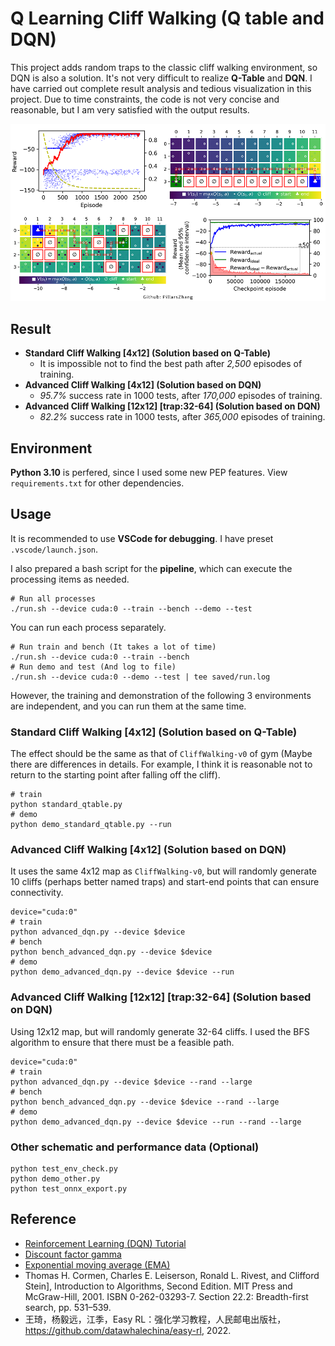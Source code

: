 # Q Learning Cliff Walking (Q table and DQN)

This project adds random traps to the classic cliff walking environment, so DQN is also a solution. It's not very difficult to realize **Q-Table** and **DQN**. I have carried out complete result analysis and tedious visualization in this project. Due to time constraints, the code is not very concise and reasonable, but I am very satisfied with the output results.

![Examples of visualization results](docs/images/cover.png)

## Result

- **Standard Cliff Walking [4x12] (Solution based on Q-Table)**
  - It is impossible not to find the best path after *2,500* episodes of training.
- **Advanced Cliff Walking [4x12] (Solution based on DQN)**
  - *95.7%* success rate in 1000 tests, after *170,000* episodes of training.
- **Advanced Cliff Walking [12x12] [trap:32-64] (Solution based on DQN)**
  - *82.2%* success rate in 1000 tests, after *365,000* episodes of training.

## Environment

**Python 3.10** is perfered, since I used some new PEP features. View `requirements.txt` for other dependencies.

## Usage

It is recommended to use **VSCode for debugging**. I have preset `.vscode/launch.json`.

I also prepared a bash script for the **pipeline**, which can execute the processing items as needed.

```
# Run all processes
./run.sh --device cuda:0 --train --bench --demo --test
```

You can run each process separately.

```
# Run train and bench (It takes a lot of time)
./run.sh --device cuda:0 --train --bench
# Run demo and test (And log to file)
./run.sh --device cuda:0 --demo --test | tee saved/run.log
```

However, the training and demonstration of the following 3 environments are independent, and you can run them at the same time.

### Standard Cliff Walking [4x12] (Solution based on Q-Table)

The effect should be the same as that of `CliffWalking-v0` of gym (Maybe there are differences in details. For example, I think it is reasonable not to return to the starting point after falling off the cliff).

```
# train
python standard_qtable.py
# demo
python demo_standard_qtable.py --run
```

### Advanced Cliff Walking [4x12] (Solution based on DQN)

It uses the same 4x12 map as `CliffWalking-v0`, but will randomly generate 10 cliffs (perhaps better named traps) and start-end points that can ensure connectivity.

```
device="cuda:0"
# train
python advanced_dqn.py --device $device
# bench
python bench_advanced_dqn.py --device $device
# demo
python demo_advanced_dqn.py --device $device --run
```

### Advanced Cliff Walking [12x12] [trap:32-64] (Solution based on DQN)

Using 12x12 map, but will randomly generate 32-64 cliffs. I used the BFS algorithm to ensure that there must be a feasible path.

```
device="cuda:0"
# train
python advanced_dqn.py --device $device --rand --large
# bench
python bench_advanced_dqn.py --device $device --rand --large
# demo
python demo_advanced_dqn.py --device $device --run --rand --large
```

### Other schematic and performance data (Optional)

```
python test_env_check.py
python demo_other.py
python test_onnx_export.py
```

## Reference

- [Reinforcement Learning (DQN) Tutorial](https://pytorch.org/tutorials/intermediate/reinforcement_q_learning.html)
- [Discount factor gamma](https://towardsdatascience.com/practical-reinforcement-learning-02-getting-started-with-q-learning-582f63e4acd9)
- [Exponential moving average (EMA)](https://en.wikipedia.org/wiki/Moving_average)
- Thomas H. Cormen, Charles E. Leiserson, Ronald L. Rivest, and Clifford Stein], Introduction to Algorithms, Second Edition. MIT Press and McGraw-Hill, 2001. ISBN 0-262-03293-7. Section 22.2: Breadth-first search, pp. 531–539.
- 王琦，杨毅远，江季，Easy RL：强化学习教程，人民邮电出版社，https://github.com/datawhalechina/easy-rl, 2022.
